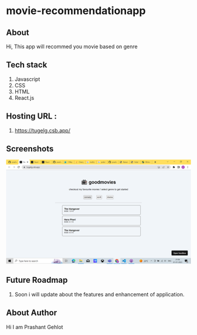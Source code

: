 # movie-recommendationapp


## About
Hi,
This app will recommed you movie based on genre


## Tech stack

1. Javascript
1. CSS
1. HTML
1. React.js

## Hosting URL :

1. https://tugelg.csb.app/

## Screenshots

![My Image](public/movie.png)

## Future Roadmap

1. Soon i will update about the features and enhancement of application.

## About Author

Hi I am Prashant Gehlot
